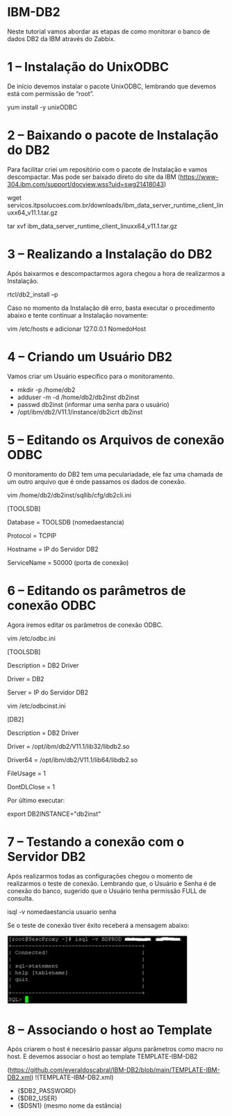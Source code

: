 # IBM-DB2
Neste tutorial vamos abordar as etapas de como monitorar o banco de dados DB2 da IBM através do Zabbix.

# 1 – Instalação do UnixODBC
 
De início devemos instalar o pacote UnixODBC, lembrando que devemos está com permissão de “root”.

yum install -y unixODBC

# 2 – Baixando o pacote de Instalação do DB2

Para facilitar criei um repositório com o pacote de Instalação e vamos descompactar. Mas pode ser baixado
direto do site da IBM (https://www-304.ibm.com/support/docview.wss?uid=swg21418043)

wget servicos.itpsolucoes.com.br/downloads/ibm_data_server_runtime_client_linuxx64_v11.1.tar.gz

tar xvf ibm_data_server_runtime_client_linuxx64_v11.1.tar.gz

# 3 – Realizando a Instalação do DB2

Após baixarmos e descompactarmos agora chegou a hora de realizarmos a Instalação.

rtcl/db2_install –p

Caso no momento da Instalação dê erro, basta executar o procedimento abaixo e tente continuar a Instalação
novamente:

vim /etc/hosts e adicionar 127.0.0.1 NomedoHost

# 4 – Criando um Usuário DB2

Vamos criar um Usuário específico para o monitoramento.

* mkdir -p /home/db2
* adduser -m -d /home/db2/db2inst db2inst
* passwd db2inst (informar uma senha para o usuário)
* /opt/ibm/db2/V11.1/instance/db2icrt db2inst

# 5 – Editando os Arquivos de conexão ODBC

O monitoramento do DB2 tem uma peculariadade, ele faz uma chamada de um outro arquivo que é onde
passamos os dados de conexão.

vim /home/db2/db2inst/sqllib/cfg/db2cli.ini

[TOOLSDB]

Database = TOOLSDB (nomedaestancia)

Protocol = TCPIP

Hostname = IP do Servidor DB2

ServiceName = 50000 (porta de conexão)

# 6 – Editando os parâmetros de conexão ODBC

Agora iremos editar os parâmetros de conexão ODBC.

vim /etc/odbc.ini


[TOOLSDB]

Description = DB2 Driver

Driver = DB2

Server = IP do Servidor DB2

vim /etc/odbcinst.ini


[DB2]

Description = DB2 Driver

Driver = /opt/ibm/db2/V11.1/lib32/libdb2.so


Driver64 = /opt/ibm/db2/V11.1/lib64/libdb2.so

FileUsage = 1

DontDLClose = 1


Por último executar:

export DB2INSTANCE="db2inst"

# 7 – Testando a conexão com o Servidor DB2

Após realizarmos todas as configurações chegou o momento de realizarmos o teste de conexão. Lembrando que,
o Usuário e Senha é de conexão do banco, sugerido que o Usuário tenha permissão FULL de consulta.

isql -v nomedaestancia usuario senha

Se o teste de conexão tiver êxito receberá a mensagem abaixo:

![DB2_ISQL.PNG](DB2_ISQL.PNG)

# 8 – Associando o host ao Template

Após criarem o host é necesário passar alguns parâmetros como macro no host. E devemos associar o host ao
template TEMPLATE-IBM-DB2

(https://github.com/everaldoscabral/IBM-DB2/blob/main/TEMPLATE-IBM-DB2.xml)
!(TEMPLATE-IBM-DB2.xml)
* {$DB2_PASSWORD}
* {$DB2_USER}
* {$DSN1} (mesmo nome da estância)
